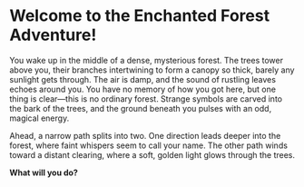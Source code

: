 # Welcome to the Enchanted Forest Adventure!

You wake up in the middle of a dense, mysterious forest. The trees tower above you, their branches intertwining to form a canopy so thick, barely any sunlight gets through. The air is damp, and the sound of rustling leaves echoes around you. You have no memory of how you got here, but one thing is clear—this is no ordinary forest. Strange symbols are carved into the bark of the trees, and the ground beneath you pulses with an odd, magical energy.

Ahead, a narrow path splits into two. One direction leads deeper into the forest, where faint whispers seem to call your name. The other path winds toward a distant clearing, where a soft, golden light glows through the trees.

**What will you do?**
